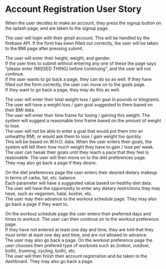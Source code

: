 # Account Registration User Story

When the user decides to make an account, they press the signup button on the splash page, and are taken to the signup page.  
  
The user will login with their gmail account. This will be handled by the firebase API.
If the form has been filled out correctly, the user will be taken to the BMI page after pressing submit. 
  
The user will enter their height, weight, and gender.  
If the user tries to submit without entering any one of these the page says “please enter (MISSED THING) before continuing”, and the user will not continue.  
If the user wants to go back a page, they can do so as well. If they have filled out the form correctly, the user can move on to the goals page.  
If they want to go back a page, they may do this as well.  
   
The user will enter their total weight loss / gain goal in pounds or kilograms. The user will have a weight loss / gain goal suggested to them based on their BMI data.  
The user will enter their time frame for losing / gaining this weight. The system will suggest a reasonable time frame based on the amount of weight to lose.  
The user will not be able to enter a goal that would put them into an unhealthy BMI, or would ask them to lose / gain weight too quickly.  
This will be based on W.H.O. data. When the user enters their goals, the system will tell them how much weight they have to gain / lose per week.  
The user can tweak their goals until they reach a pace that they feel is reasonable. The user will then move on to the diet preferences page.  
They may also go back a page if they desire.  
  
On the diet preferences page the user enters their desired dietary makeup in terms of carbs, fat, etc. balance.  
Each parameter will have a suggested value based on healthy diet data.  
The user will have the opportunity to enter any dietary restrictions they may have, such as veganism, halal, kosher, etc.  
The user may then advance to the workout schedule page. They may also go back a page if they want to.  
  
On the workout schedule page the user enters their preferred days and times to workout. The user can then continue on to the workout preference page.  
If they have not entered at least one day and time, they are told that they must enter at least one day and time, and are not allowed to advance.  
The user may also go back a page.
On the workout preference page the user chooses their prefered type of workouts such as (indoor, outdoor, both),  (running, cycling, both), etc.  
The user will then finish their account registration and be taken to the dashboard. They may also go back a page.  
